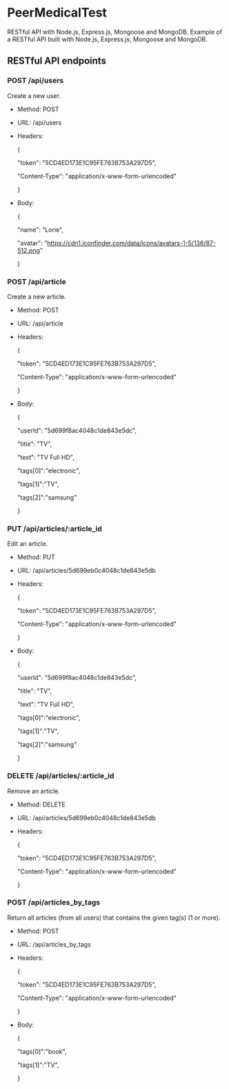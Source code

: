 # PeerMedicalTest

RESTful API with Node.js, Express.js, Mongoose and MongoDB.
Example of a RESTful API built with Node.js, Express.js, Mongoose and MongoDB.

## RESTful API endpoints

### POST /api/users
Create a new user.

- Method: POST
- URL: /api/users
- Headers:

    {

    "token": "5CD4ED173E1C95FE763B753A297D5",

    "Content-Type": "application/x-www-form-urlencoded"

    }

- Body:

    {

    "name": "Lorie",

    "avatar": "https://cdn1.iconfinder.com/data/icons/avatars-1-5/136/87-512.png"

    }



### POST /api/article
Create a new article.

- Method: POST
- URL: /api/article
- Headers:

    {

    "token": "5CD4ED173E1C95FE763B753A297D5",

    "Content-Type": "application/x-www-form-urlencoded"

    }

- Body:

    {

    "userId": "5d699f8ac4048c1de843e5dc",

    "title": "TV",
    
    "text": "TV Full HD",
    
    "tags[0]":"electronic",
    
    "tags[1]":"TV",
    
    "tags[2]":"samsung"
    
    }


### PUT /api/articles/:article_id
Edit an article.

- Method: PUT
- URL: /api/articles/5d699eb0c4048c1de843e5db
- Headers:

    {

    "token": "5CD4ED173E1C95FE763B753A297D5",

    "Content-Type": "application/x-www-form-urlencoded"

    }

- Body:

    {

    "userId": "5d699f8ac4048c1de843e5dc",

    "title": "TV",
    
    "text": "TV Full HD",
    
    "tags[0]":"electronic",
    
    "tags[1]":"TV",
    
    "tags[2]":"samsung"
    
    }
    
    

### DELETE /api/articles/:article_id
Remove an article.

- Method: DELETE
- URL: /api/articles/5d699eb0c4048c1de843e5db
- Headers:

    {

    "token": "5CD4ED173E1C95FE763B753A297D5",

    "Content-Type": "application/x-www-form-urlencoded"

    }
   


### POST /api/articles_by_tags
Return all articles (from all users) that contains the given tag(s) (1 or more).

- Method: POST
- URL: /api/articles_by_tags
- Headers:

    {

    "token": "5CD4ED173E1C95FE763B753A297D5",

    "Content-Type": "application/x-www-form-urlencoded"

    }

- Body:

    {
    
    "tags[0]":"book",
    
    "tags[1]":"TV",
    
    }

    
    
